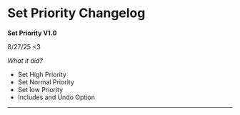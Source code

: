 # Set Priority Changelog

**Set Priority V1.0**

8/27/25 <3

*What it did?*
- Set High Priority
- Set Normal Priority
- Set low Priority
- Includes and Undo Option

---
